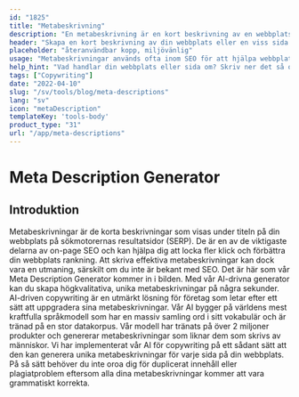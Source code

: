 ```yaml
---
id: "1825"
title: "Metabeskrivning"
description: "En metabeskrivning är en kort beskrivning av en webbplats eller en viss sida på en webbplats. Den används vanligtvis av sökmotorer för att visa en sammanfattning av webbplatsen eller sidan i sina sökresultat."
header: "Skapa en kort beskrivning av din webbplats eller en viss sida på din webbplats."
placeholder: "återanvändbar kopp, miljövänlig"
usage: "Metabeskrivningar används ofta inom SEO för att hjälpa webbplatser och sidor att rankas högre i sökmotorernas resultat. Följande generator kan hjälpa dig att skapa metabeskrivningar som är skräddarsydda för dina specifika sökord och som passar bäst för ditt varumärke."
help_hint: "Vad handlar din webbplats eller sida om? Skriv ner det så omvandlar vi det till en metabeskrivning."
tags: ["Copywriting"]
date: "2022-04-10"
slug: "/sv/tools/blog/meta-descriptions"
lang: "sv"
icon: "metaDescription"
templateKey: 'tools-body'
product_type: "31"
url: "/app/meta-descriptions"
---
```


# Meta Description Generator

## Introduktion

Metabeskrivningar är de korta beskrivningar som visas under titeln på din webbplats på sökmotorernas resultatsidor (SERP). De är en av de viktigaste delarna av on-page SEO och kan hjälpa dig att locka fler klick och förbättra din webbplats rankning. Att skriva effektiva metabeskrivningar kan dock vara en utmaning, särskilt om du inte är bekant med SEO. Det är här som vår Meta Description Generator kommer in i bilden. Med vår AI-drivna generator kan du skapa högkvalitativa, unika metabeskrivningar på några sekunder. AI-driven copywriting är en utmärkt lösning för företag som letar efter ett sätt att uppgradera sina metabeskrivningar. Vår AI bygger på världens mest kraftfulla språkmodell som har en massiv samling ord i sitt vokabulär och är tränad på en stor datakorpus. Vår modell har tränats på över 2 miljoner produkter och genererar metabeskrivningar som liknar dem som skrivs av människor. Vi har implementerat vår AI för copywriting på ett sådant sätt att den kan generera unika metabeskrivningar för varje sida på din webbplats. På så sätt behöver du inte oroa dig för duplicerat innehåll eller plagiatproblem eftersom alla dina metabeskrivningar kommer att vara grammatiskt korrekta.
